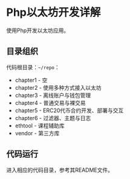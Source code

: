 # Php以太坊开发详解

使用Php开发以太坊应用。

## 目录组织

代码根目录：`~/repo`：

- chapter1 - 空
- chapter2 - 使用多种方式接入以太坊
- chapter3 - 离线账户与钱包管理
- chapter4 - 普通交易与裸交易
- chapter5 - ERC20代币合约开发、部署与交互
- chapter6 - 过滤器、主题与日志
- ethtool - 课程辅助库
- vendor - 第三方库

## 代码运行

进入相应的代码目录，参考其README文件。